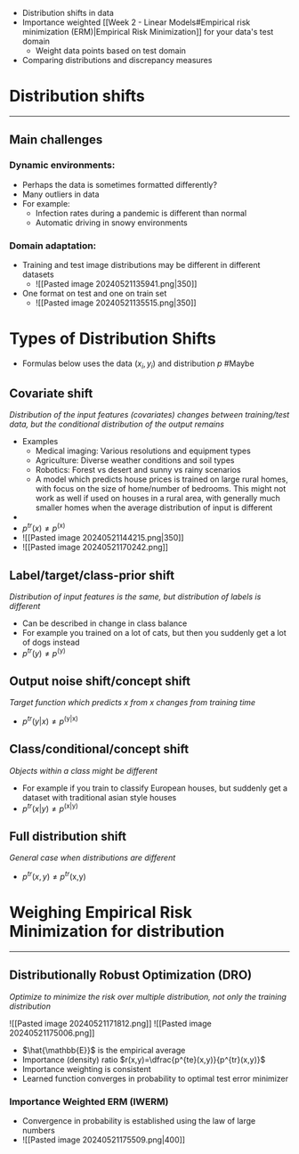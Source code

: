 
* Distribution shifts in data
* Importance weighted [[Week 2 - Linear Models#Empirical risk minimization (ERM)|Empirical Risk Minimization]] for your data's test domain
	* Weight data points based on test domain
* Comparing distributions and discrepancy measures

# Distribution shifts
---

## Main challenges
### Dynamic environments:
* Perhaps the data is sometimes formatted differently?
* Many outliers in data
* For example:
	* Infection rates during a pandemic is different than normal
	* Automatic driving in snowy environments

### Domain adaptation:
* Training and test image distributions may be different in different datasets
	* ![[Pasted image 20240521135941.png|350]]
* One format on test and one on train set
	* ![[Pasted image 20240521135515.png|350]]

# Types of Distribution Shifts

* Formulas below uses the data ${(x_{i},y_{i})}$ and distribution $p$ #Maybe

## Covariate shift
_Distribution of the input features (covariates) changes between training/test data, but the conditional distribution of the output remains_
* Examples
	* Medical imaging: Various resolutions and equipment types
	* Agriculture: Diverse weather conditions and soil types
	* Robotics: Forest vs desert and sunny vs rainy scenarios
	* A model which predicts house prices is trained on large rural homes, with focus on the size of home/number of bedrooms. This might not work as well if used on houses in a rural area, with generally much smaller homes when the average distribution of input is different
* 
* $p^{tr}(x)\neq p^\text{(x)}$
* ![[Pasted image 20240521144215.png|350]]
* ![[Pasted image 20240521170242.png]]


## Label/target/class-prior shift
_Distribution of input features is the same, but distribution of labels is different_
* Can be described in change in class balance
* For example you trained on a lot of cats, but then you suddenly get a lot of dogs instead
* $p^{tr}(y)\neq p^\text{(y)}$

## Output noise shift/concept shift
_Target function which predicts x from x changes from training time_
*  $p^{tr}(y|x)\neq p^\text{(y|x)}$

## Class/conditional/concept shift
_Objects within a class might be different_
* For example if you train to classify European houses, but suddenly get a dataset with traditional asian style houses
* $p^{tr}(x|y)\neq p^\text{(x|y)}$

## Full distribution shift
_General case when distributions are different_
* $p^{tr}(x,y)\neq p^{tr}\text{(x,y)}$



# Weighing Empirical Risk Minimization for distribution
---

## Distributionally Robust Optimization (DRO)
_Optimize to minimize the risk over multiple distribution, not only the training distribution_

![[Pasted image 20240521171812.png]]
![[Pasted image 20240521175006.png]]
* $\hat{\mathbb{E}}$ is the empirical average
* Importance (density) ratio $r(x,y)=\dfrac{p^{te}(x,y)}{p^{tr}(x,y)}$
* Importance weighting is consistent
* Learned function converges in probability to optimal test error minimizer

### Importance Weighted ERM (IWERM)

* Convergence in probability is established using the law of large numbers
* ![[Pasted image 20240521175509.png|400]]
